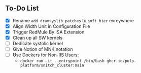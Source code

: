 ## To-Do List

- [x] Rename `add_dramsyslib_patches` to `soft_hier` evreywhere
- [x] Align Width Unit in Configuration File
- [x] Trigger RedMule By ISA Extension
- [x] Clean up all SW kernels
- [ ] Dedicate systolic kernel
- [ ] Give Notion of MNK notation
- [ ] Use Dockers for Non-IIS Users:
	 - `docker run -it --entrypoint /bin/bash ghcr.io/pulp-platform/snitch_cluster:main`